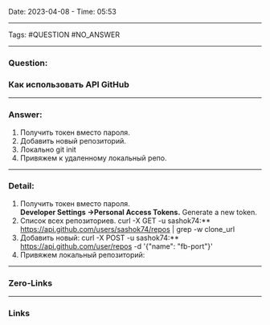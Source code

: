 Date: 2023-04-08 - Time: 05:53
___
Tags: #QUESTION #NO_ANSWER
___
### Question:
### Как использовать API GitHub
___
### Answer:
1. Получить токен вместо пароля.
2. Добавить новый репозиторий.
3. Локально git init
4. Привяжем к удаленному локальный репо.
___
### Detail:
1. Получить токен вместо пароля.  
   **Developer Settings ->Personal Access Tokens.** Generate a new token.
2. Список всех репозиториев.
   curl -X GET -u sashok74:**<Generated-Token> https://api.github.com/users/sashok74/repos | grep -w clone_url
3. Добавить новый:
   curl -X POST -u sashok74:**<Generated-Token> https://api.github.com/user/repos -d '{"name": "fb-port"}'
4. Привяжем локальный репозиторий:
   


___
### Zero-Links

___
### Links
